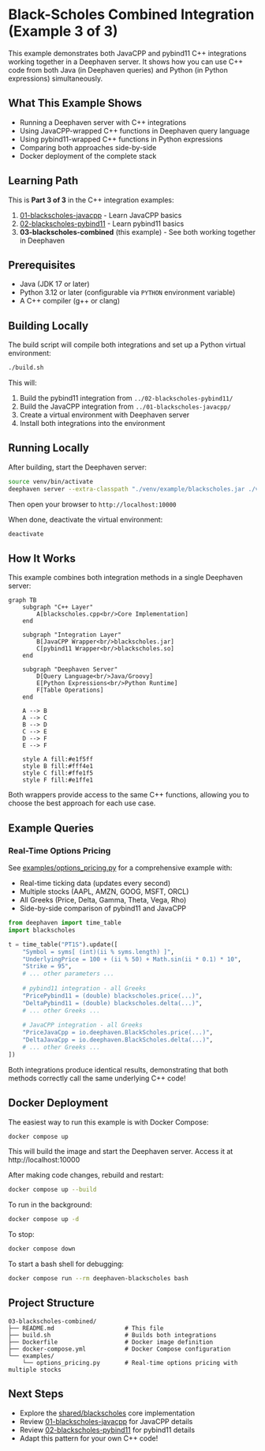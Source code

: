 # Black-Scholes Combined Integration (Example 3 of 3)

This example demonstrates both JavaCPP and pybind11 C++ integrations working together in a Deephaven server. It shows how you can use C++ code from both Java (in Deephaven queries) and Python (in Python expressions) simultaneously.

## What This Example Shows

- Running a Deephaven server with C++ integrations
- Using JavaCPP-wrapped C++ functions in Deephaven query language
- Using pybind11-wrapped C++ functions in Python expressions
- Comparing both approaches side-by-side
- Docker deployment of the complete stack

## Learning Path

This is **Part 3 of 3** in the C++ integration examples:
1. [01-blackscholes-javacpp](../01-blackscholes-javacpp/) - Learn JavaCPP basics
2. [02-blackscholes-pybind11](../02-blackscholes-pybind11/) - Learn pybind11 basics
3. **03-blackscholes-combined** (this example) - See both working together in Deephaven

## Prerequisites

- Java (JDK 17 or later)
- Python 3.12 or later (configurable via `PYTHON` environment variable)
- A C++ compiler (g++ or clang)

## Building Locally

The build script will compile both integrations and set up a Python virtual environment:

```bash
./build.sh
```

This will:
1. Build the pybind11 integration from `../02-blackscholes-pybind11/`
2. Build the JavaCPP integration from `../01-blackscholes-javacpp/`
3. Create a virtual environment with Deephaven server
4. Install both integrations into the environment

## Running Locally

After building, start the Deephaven server:

```bash
source venv/bin/activate
deephaven server --extra-classpath "./venv/example/blackscholes.jar ./venv/example/javacpp.jar" --jvm-args "-Djava.library.path=./venv/example -DAuthHandlers=io.deephaven.auth.AnonymousAuthenticationHandler"
```

Then open your browser to `http://localhost:10000`

When done, deactivate the virtual environment:
```bash
deactivate
```

## How It Works

This example combines both integration methods in a single Deephaven server:

```mermaid
graph TB
    subgraph "C++ Layer"
        A[blackscholes.cpp<br/>Core Implementation]
    end
    
    subgraph "Integration Layer"
        B[JavaCPP Wrapper<br/>blackscholes.jar]
        C[pybind11 Wrapper<br/>blackscholes.so]
    end
    
    subgraph "Deephaven Server"
        D[Query Language<br/>Java/Groovy]
        E[Python Expressions<br/>Python Runtime]
        F[Table Operations]
    end
    
    A --> B
    A --> C
    B --> D
    C --> E
    D --> F
    E --> F
    
    style A fill:#e1f5ff
    style B fill:#fff4e1
    style C fill:#ffe1f5
    style F fill:#e1ffe1
```

Both wrappers provide access to the same C++ functions, allowing you to choose the best approach for each use case.

## Example Queries

### Real-Time Options Pricing

See [examples/options_pricing.py](./examples/options_pricing.py) for a comprehensive example with:
- Real-time ticking data (updates every second)
- Multiple stocks (AAPL, AMZN, GOOG, MSFT, ORCL)
- All Greeks (Price, Delta, Gamma, Theta, Vega, Rho)
- Side-by-side comparison of pybind11 and JavaCPP

```python
from deephaven import time_table
import blackscholes

t = time_table("PT1S").update([
    "Symbol = syms[ (int)(ii % syms.length) ]",
    "UnderlyingPrice = 100 + (ii % 50) + Math.sin(ii * 0.1) * 10",
    "Strike = 95",
    # ... other parameters ...
    
    # pybind11 integration - all Greeks
    "PricePybind11 = (double) blackscholes.price(...)",
    "DeltaPybind11 = (double) blackscholes.delta(...)",
    # ... other Greeks ...
    
    # JavaCPP integration - all Greeks  
    "PriceJavaCpp = io.deephaven.BlackScholes.price(...)",
    "DeltaJavaCpp = io.deephaven.BlackScholes.delta(...)",
    # ... other Greeks ...
])
```

Both integrations produce identical results, demonstrating that both methods correctly call the same underlying C++ code!

## Docker Deployment

The easiest way to run this example is with Docker Compose:

```bash
docker compose up
```

This will build the image and start the Deephaven server. Access it at http://localhost:10000

After making code changes, rebuild and restart:
```bash
docker compose up --build
```

To run in the background:
```bash
docker compose up -d
```

To stop:
```bash
docker compose down
```

To start a bash shell for debugging:
```bash
docker compose run --rm deephaven-blackscholes bash
```

## Project Structure

```
03-blackscholes-combined/
├── README.md                    # This file
├── build.sh                     # Builds both integrations
├── Dockerfile                   # Docker image definition
├── docker-compose.yml           # Docker Compose configuration
└── examples/
    └── options_pricing.py       # Real-time options pricing with multiple stocks
```

## Next Steps

- Explore the [shared/blackscholes](../shared/blackscholes/) core implementation
- Review [01-blackscholes-javacpp](../01-blackscholes-javacpp/) for JavaCPP details
- Review [02-blackscholes-pybind11](../02-blackscholes-pybind11/) for pybind11 details
- Adapt this pattern for your own C++ code!
